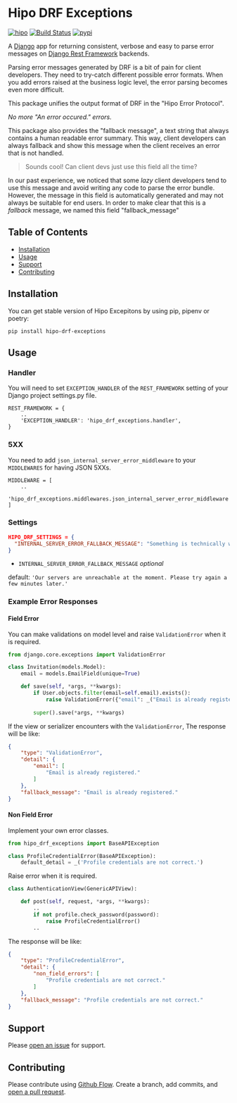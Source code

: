 # Hipo DRF Exceptions
[![hipo](https://img.shields.io/badge/hipo-red.svg)](https://hipolabs.com) [![Build Status](https://travis-ci.org/Hipo/hipo-drf-exceptions.svg?branch=master)](https://travis-ci.org/Hipo/hipo-drf-exceptions) [![pypi](https://img.shields.io/pypi/v/hipo-drf-exceptions.svg)](https://pypi.org/project/hipo-drf-exceptions/)

A [Django](https://www.djangoproject.com) app for returning consistent, verbose and easy to parse error messages on [Django Rest Framework](https://www.django-rest-framework.org/) backends.

Parsing error messages generated by DRF is a bit of pain for client developers. They need to try-catch different possible error formats. When you add errors raised at the business logic level, the error parsing becomes even more difficult. 

This package unifies the output format of DRF in the "Hipo Error Protocol". 

*No more "An error occured." errors.*

This package also provides the "fallback message", a text string that always contains a human readable error summary. This way, client developers can always fallback and show this message when the client receives an error that is not handled.

> Sounds cool! Can client devs just use this field all the time?

In our past experience, we noticed that some _lazy_ client developers tend to use this message and avoid writing any code to parse the error bundle. However, the message in this field is automatically generated and may not always be suitable for end users. In order to make clear that this is a *fallback*  message, we named this field "fallback_message"


## Table of Contents

- [Installation](#installation)
- [Usage](#usage)
- [Support](#support)
- [Contributing](#contributing)

## Installation

You can get stable version of Hipo Excepitons by using pip, pipenv or poetry:
```
pip install hipo-drf-exceptions
```

## Usage

### Handler
You will need to set `EXCEPTION_HANDLER` of the `REST_FRAMEWORK` setting of your Django project settings.py file.
```
REST_FRAMEWORK = {
    ..
    'EXCEPTION_HANDLER': 'hipo_drf_exceptions.handler',
}
```

### 5XX

You need to add `json_internal_server_error_middleware` to your `MIDDLEWARES` for having JSON 5XXs.

```
MIDDLEWARE = [
    ..
    'hipo_drf_exceptions.middlewares.json_internal_server_error_middleware',
]
```

### Settings

```json
HIPO_DRF_SETTINGS = {
  "INTERNAL_SERVER_ERROR_FALLBACK_MESSAGE": "Something is technically wrong."
}
```

- `INTERNAL_SERVER_ERROR_FALLBACK_MESSAGE` *optional*

default: `'Our servers are unreachable at the moment. Please try again a few minutes later.'`


### Example Error Responses

#### Field Error

You can make validations on model level and raise `ValidationError` when it is required.
```python
from django.core.exceptions import ValidationError

class Invitation(models.Model):
    email = models.EmailField(unique=True)

    def save(self, *args, **kwargs):
        if User.objects.filter(email=self.email).exists():
            raise ValidationError({"email": _("Email is already registered.")})
            
        super().save(*args, **kwargs)
```

If the view or serializer encounters with the `ValidationError`, The response will be like:
```json
{
    "type": "ValidationError",
    "detail": {
        "email": [
            "Email is already registered."
        ]
    },
    "fallback_message": "Email is already registered."
}
```

#### Non Field Error
Implement your own error classes.
```python
from hipo_drf_exceptions import BaseAPIException

class ProfileCredentialError(BaseAPIException):
    default_detail = _('Profile credentials are not correct.')
```

Raise error when it is required.
```python
class AuthenticationView(GenericAPIView):

    def post(self, request, *args, **kwargs):
        ..
        if not profile.check_password(password):
            raise ProfileCredentialError()
        ..
```

The response will be like:
```json
{
    "type": "ProfileCredentialError",
    "detail": {
        "non_field_errors": [
            "Profile credentials are not correct."
        ]
    },
    "fallback_message": "Profile credentials are not correct."
}
```

## Support

Please [open an issue](https://github.com/hipo/hipo-drf-exceptions/issues/new) for support.

## Contributing

Please contribute using [Github Flow](https://guides.github.com/introduction/flow/). Create a branch, add commits, and [open a pull request](https://github.com/hipo/hipo-drf-exceptions/compare/).
